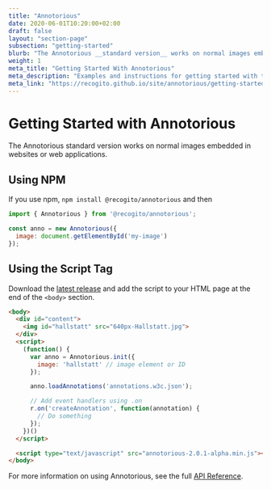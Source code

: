 ```yaml
---
title: "Annotorious"
date: 2020-06-01T10:20:00+02:00
draft: false
layout: "section-page"
subsection: "getting-started"
blurb: "The Annotorious __standard version__ works on normal images embedded in websites or web applications."
weight: 1
meta_title: "Getting Started With Annotorious"
meta_description: "Examples and instructions for getting started with the Annotorious image annotation library"
meta_link: "https://recogito.github.io/site/annotorious/getting-started/annotorious"
---
```


# Getting Started with Annotorious

The Annotorious standard version works on normal images embedded in websites or web applications.

## Using NPM

If you use npm, `npm install @recogito/annotorious` and then

```javascript
import { Annotorious } from '@recogito/annotorious';

const anno = new Annotorious({
  image: document.getElementById('my-image')
});
```

## Using the Script Tag

Download the [latest release](https://github.com/recogito/annotorious/releases/latest)
and add the script to your HTML page at the end of the `<body>` section.

```html
<body>
  <div id="content">
    <img id="hallstatt" src="640px-Hallstatt.jpg">
  </div>
  <script>
    (function() {
      var anno = Annotorious.init({
        image: 'hallstatt' // image element or ID
      });

      anno.loadAnnotations('annotations.w3c.json');

      // Add event handlers using .on  
      r.on('createAnnotation', function(annotation) {
        // Do something
      });
    })()
  </script>

  <script type="text/javascript" src="annotorious-2.0.1-alpha.min.js"></script>
</body>
```

For more information on using Annotorious, see the full [API Reference](/site/annotorious/api-docs/annotorious/).



